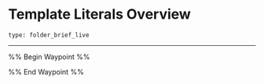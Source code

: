 # Template Literals Overview
 
```ccard
type: folder_brief_live
```
 
---

%% Begin Waypoint %%


%% End Waypoint %%